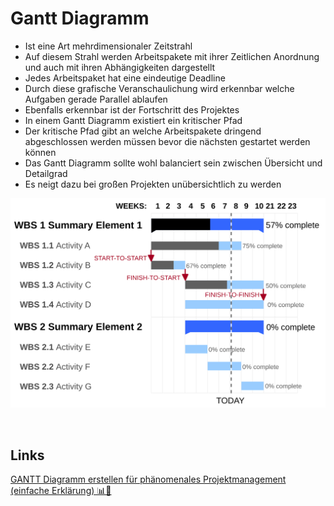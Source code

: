 # Gantt Diagramm
- Ist eine Art mehrdimensionaler Zeitstrahl
- Auf diesem Strahl werden Arbeitspakete mit ihrer Zeitlichen Anordnung und auch mit ihren Abhängigkeiten dargestellt
- Jedes Arbeitspaket hat eine eindeutige Deadline
- Durch diese grafische Veranschaulichung wird erkennbar welche Aufgaben gerade Parallel ablaufen
- Ebenfalls erkennbar ist der Fortschritt des Projektes
- In einem Gantt Diagramm existiert ein kritischer Pfad
- Der kritische Pfad gibt an welche Arbeitspakete dringend abgeschlossen werden müssen bevor die nächsten gestartet werden können
- Das Gantt Diagramm sollte wohl balanciert sein zwischen Übersicht und Detailgrad
- Es neigt dazu bei großen Projekten unübersichtlich zu werden

![GNATT Diagramm](../../Assets/AbschlusspruefungTeil1/GanttChart.svg)

<br>

## Links
[GANTT Diagramm erstellen für phänomenales Projektmanagement (einfache Erklärung) 📊🚀](https://www.youtube.com/watch?v=rpUsuZQsiFs)
